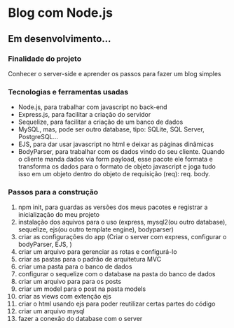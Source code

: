 # Blog com Node.js

## Em desenvolvimento...

### Finalidade do projeto
Conhecer o server-side e aprender os passos para fazer um blog simples

### Tecnologias e ferramentas usadas
* Node.js, para trabalhar com javascript no back-end
* Express.js, para facilitar a criação do servidor
* Sequelize, para facilitar a criação de um banco de dados
* MySQL, mas, pode ser outro database, tipo: SQLite, SQL Server, PostgreSQL...
* EJS, para dar usar javascript no html e deixar as páginas dinâmicas
* BodyParser, para trabalhar com os dados vindo do seu cliente. Quando o cliente manda dados via form payload, esse pacote ele formata e transforma os dados para o formato de objeto javascript e joga tudo isso em um objeto dentro do objeto de requisição (req): req. body.

### Passos para a construção

1. npm init, para guardas as versões dos meus pacotes e registrar a inicialização do meu projeto
2. instalação dos aquivos para o uso (express, mysql2(ou outro database), sequelize, ejs(ou outro template engine), bodyparser)
3. criar as configurações do app (Criar o server com express, configurar o bodyParser, EJS, )
4. criar um arquivo para gerenciar as rotas e configurá-lo
5. criar as pastas para o padrão de arquitetura MVC
6. criar uma pasta para o banco de dados
7. configurar o sequelize com o database na pasta do banco de dados
8. criar um arquivo para para os posts
9. criar um model para o post na pasta models
10. criar as views com extenção ejs
11. criar o html usando ejs para poder reutilizar certas partes do código
12. criar um arquivo mysql
13. fazer a conexão do database com o server

